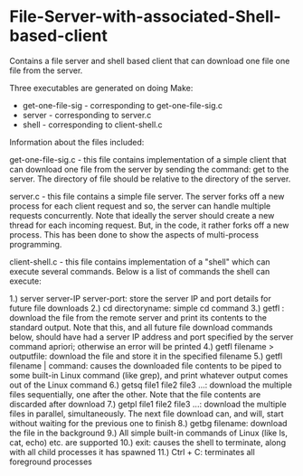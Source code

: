 # File-Server-with-associated-Shell-based-client
Contains a file server and shell based client that can download one file one file from the server.

Three executables are generated on doing Make:
* get-one-file-sig - corresponding to get-one-file-sig.c
* server - corresponding to server.c
* shell - corresponding to client-shell.c

Information about the files included:

get-one-file-sig.c - this file contains implementation of a simple client that can download one file from the server by sending the command: get <filename> to the server. The directory of file should be relative to the directory of the server.

server.c - this file contains a simple file server. The server forks off a new process for each client request and so, the server can handle multiple requests concurrently. Note that ideally the server should create a new thread for each incoming request. But, in the code, it rather forks off a new process. This has been done to show the aspects of multi-process programming.

client-shell.c - this file contains implementation of a "shell" which can execute several commands. Below is a list of commands the shell can execute:


1.) server server-IP server-port: store the server IP and port details for future file downloads
2.) cd directoryname: simple cd command 
3.) getfl <filename>: download the file from the remote server and print its contents to the standard output. Note that this, and all future file download commands below, should have had a server IP address and port specified by the server command apriori; otherwise an error will be printed
4.) getfl filename > outputfile: download the file and store it in the specified filename
5.) getfl filename | command: causes the downloaded file contents to be piped to some built-in Linux command (like grep), and print whatever output comes out of the Linux command
6.) getsq file1 file2 file3 ...: download the multiple files sequentially, one after the other. Note that the file contents are discarded after download
7.) getpl file1 file2 file3 ...: download the multiple files in parallel, simultaneously. The next file download can, and will, start without waiting for the previous one to finish
8.) getbg filename: download the file in the background
9.) All simple built-in commands of Linux (like ls, cat, echo) etc. are supported
10.) exit: causes the shell to terminate, along with all child processes it has spawned
11.) Ctrl + C: terminates all foreground processes
